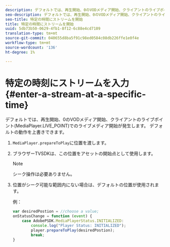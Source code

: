 ```yaml
---
description: デフォルトでは、再生開始、0のVODメディア開始、クライアントのライブポイント(MediaPlayer.LIVE_POINT)でのライブメディア開始が発生します。 デフォルトの動作を上書きできます。
seo-description: デフォルトでは、再生開始、0のVODメディア開始、クライアントのライブポイント(MediaPlayer.LIVE_POINT)でのライブメディア開始が発生します。 デフォルトの動作を上書きできます。
seo-title: 特定の時間にストリームを開始
title: 特定の時間にストリームを開始
uuid: 5db73b50-0629-4fb1-8f12-6c88e4cd7109
translation-type: tm+mt
source-git-commit: 040655d8ba5f91c98ed0584c08db226ffe1e0f4e
workflow-type: tm+mt
source-wordcount: '136'
ht-degree: 1%

---
```



# 特定の時刻にストリームを入力{#enter-a-stream-at-a-specific-time}

デフォルトでは、再生開始、0のVODメディア開始、クライアントのライブポイント(MediaPlayer.LIVE_POINT)でのライブメディア開始が発生します。 デフォルトの動作を上書きできます。

1. `MediaPlayer.prepareToPlay`に位置を渡します。
1. ブラウザーTVSDKは、この位置をアセットの開始点として使用します。

   >[!NOTE]
   >
   >シーク操作は必要ありません。

1. 位置がシーク可能な範囲内にない場合は、デフォルトの位置が使用されます。

   例：

   ```js
   var desiredPostion = //choose a value; 
   onStatusChange = function (event) { 
       case AdobePSDK.MediaPlayerStatus.INITIALIZED: 
           console.log("Player Status: INITIALIZED"); 
           player.prepareToPlay(desiredPostion); 
           break; 
   } 
   ```

